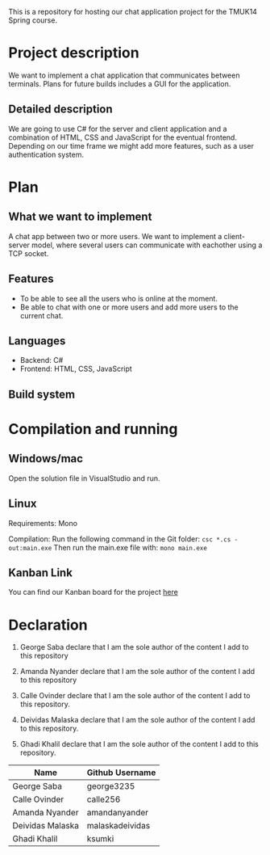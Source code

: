 This is a repository for hosting our chat application project for the TMUK14 Spring course. 
# Project description
We want to implement a chat application that communicates between terminals. 
Plans for future builds includes a GUI for the application.

## Detailed description
We are going to use C# for the server and client application and a combination of HTML, CSS and JavaScript for the eventual frontend. Depending on our time frame we might add more features, such as a user authentication system. 

# Plan 

## What we want to implement 
A chat app between two or more users. We want to implement a client-server model, where several users can communicate with eachother using a TCP socket. 

## Features 
* To be able to see all the users who is online at the moment. 
* Be able to chat with one or more users and add more users to the current chat.

## Languages
* Backend: C#
* Frontend: HTML, CSS, JavaScript 

## Build system 

# Compilation and running
## Windows/mac
Open the solution file in VisualStudio and run.
## Linux
Requirements: Mono

Compilation: Run the following command in the Git folder: 
`csc *.cs -out:main.exe`
Then run the main.exe file with: 
`mono main.exe`


## Kanban Link
You can find our Kanban board for the project [here](https://github.com/users/calle256/projects/1)

# Declaration

1. George Saba declare that I am the sole author of the content I add to this repository

2. Amanda Nyander declare that I am the sole author of the content I add to this repository

3. Calle Ovinder declare that I am the sole author of the content I add to this repository.
   
4. Deividas Malaska declare that I am the sole author of the content I add to this repository.

5. Ghadi Khalil declare that I am the sole author of the content I add to this repository.

| Name            | Github Username |
|---              |---              |
| George Saba     | george3235      |
| Calle Ovinder   | calle256        |
| Amanda Nyander  | amandanyander   |
| Deividas Malaska| malaskadeividas |
| Ghadi Khalil    | ksumki          |





